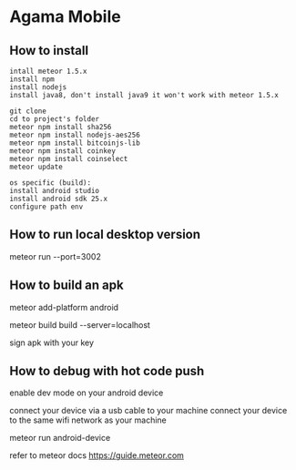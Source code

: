 # Agama Mobile

## How to install

```
intall meteor 1.5.x
install npm
install nodejs
install java8, don't install java9 it won't work with meteor 1.5.x

git clone
cd to project's folder
meteor npm install sha256
meteor npm install nodejs-aes256
meteor npm install bitcoinjs-lib
meteor npm install coinkey
meteor npm install coinselect
meteor update

os specific (build):
install android studio
install android sdk 25.x
configure path env
```

## How to run local desktop version
meteor run --port=3002

## How to build an apk
meteor add-platform android

meteor build build --server=localhost

sign apk with your key

## How to debug with hot code push
enable dev mode on your android device

connect your device via a usb cable to your machine
connect your device to the same wifi network as your machine

meteor run android-device

refer to meteor docs https://guide.meteor.com